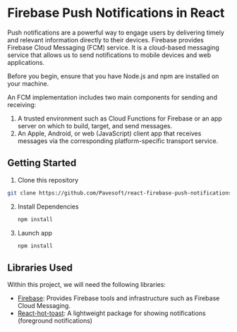 # Firebase Push Notifications in React

Push notifications are a powerful way to engage users by delivering timely and relevant information directly to their devices.  Firebase provides Firebase Cloud Messaging (FCM) service. It is a cloud-based messaging service that allows us to send notifications to mobile devices and web applications. 

Before you begin, ensure that you have Node.js and npm are installed on your machine.


An FCM implementation includes two main components for sending and receiving:

1. A trusted environment such as Cloud Functions for Firebase or an app server on which to build, target, and send messages.
2. An Apple, Android, or web (JavaScript) client app that receives messages via the corresponding platform-specific transport service.


## Getting Started

 1. Clone this repository
 
   ```bash
   git clone https://github.com/Pavesoft/react-firebase-push-notifications.git
   ```

2. Install Dependencies
 
   ```bash
   npm install
   ```

3. Launch app
 
   ```bash
   npm install
   ```


## Libraries Used

Within this project, we will need the following libraries:

- [Firebase](https://www.npmjs.com/package/firebase): Provides Firebase tools and infrastructure such as Firebase Cloud Messaging.
- [React-hot-toast](https://react-hot-toast.com/): A lightweight package for showing notifications (foreground notifications)


